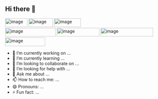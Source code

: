 ## Hi there 👋

<!--
**picbuddy/picbuddy** is a ✨ _special_ ✨ repository because its `README.md` (this file) appears on your GitHub profile.

Here are some ideas to get you started:
-->

<img width="72" height="28" alt="image" src="https://github.com/user-attachments/assets/0089c7f0-4a6e-44ba-8bab-3e11ebfbeee3" />
<img width="79" height="28" alt="image" src="https://github.com/user-attachments/assets/d6f40d03-bf50-4bc4-956c-2ad5cc7213c4" />
<img width="87" height="28" alt="image" src="https://github.com/user-attachments/assets/4d9c5137-49db-4b72-a043-013f5a886987" />
<br>
<img width="164" height="28" alt="image" src="https://github.com/user-attachments/assets/a8cc7252-ad42-4b03-be31-82c5d3d3afd2" />
<img width="138" height="28" alt="image" src="https://github.com/user-attachments/assets/b1383bcb-56ab-4d45-bfc0-6a288f7a94d4" />
<img width="171" height="28" alt="image" src="https://github.com/user-attachments/assets/491473e6-99ee-4c55-b842-0d4bddc562d5" />
<img width="130" height="28" alt="image" src="https://github.com/user-attachments/assets/e515cf7f-38f9-4af1-b716-28d744bef549" />






- 🔭 I’m currently working on ...
- 🌱 I’m currently learning ...
- 👯 I’m looking to collaborate on ...
- 🤔 I’m looking for help with ...
- 💬 Ask me about ...
- 📫 How to reach me: ...
- 😄 Pronouns: ...
- ⚡ Fun fact: ...
